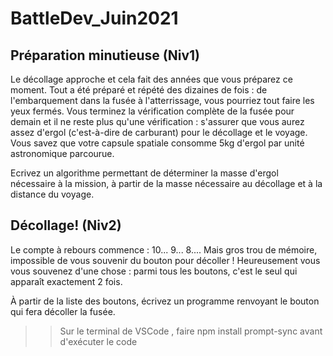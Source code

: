 # BattleDev_Juin2021
## Préparation minutieuse (Niv1)
Le décollage approche et cela fait des années que vous préparez ce moment. Tout a été préparé et répété des dizaines de fois : de l'embarquement dans la fusée à l'atterrissage, vous pourriez tout faire les yeux fermés. Vous terminez la vérification complète de la fusée pour demain et il ne reste plus qu'une vérification : s'assurer que vous aurez assez d'ergol (c'est-à-dire de carburant) pour le décollage et le voyage. Vous savez que votre capsule spatiale consomme 5kg d'ergol par unité astronomique parcourue.

Ecrivez un algorithme permettant de déterminer la masse d'ergol nécessaire à la mission, à partir de la masse nécessaire au décollage et à la distance du voyage.

## Décollage! (Niv2)
Le compte à rebours commence : 10... 9... 8.... Mais gros trou de mémoire, impossible de vous souvenir du bouton pour décoller ! Heureusement vous vous souvenez d'une chose : parmi tous les boutons, c'est le seul qui apparaît exactement 2 fois.

À partir de la liste des boutons, écrivez un programme renvoyant le bouton qui fera décoller la fusée.


>>Sur le terminal de VSCode , faire npm install prompt-sync avant d'exécuter le code 
